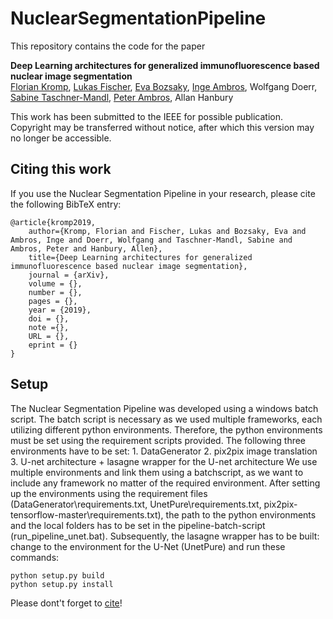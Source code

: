 # NuclearSegmentationPipeline

This repository contains the code for the paper

**Deep Learning architectures for generalized immunofluorescence based nuclear image segmentation**
<br>
[Florian Kromp](http://science.ccri.at/contact-us/contact-details/), [Lukas Fischer](https://www.scch.at/en/team/person_id/207), [Eva Bozsaky](http://science.ccri.at/contact-us/contact-details/), [Inge Ambros](http://science.ccri.at/contact-us/contact-details/), Wolfgang Doerr, [Sabine Taschner-Mandl](http://science.ccri.at/contact-us/contact-details/), [Peter Ambros](http://science.ccri.at/contact-us/contact-details/), Allan Hanbury

This work has been submitted to the IEEE for possible publication. Copyright may be transferred without notice, after which this version may no longer be accessible.

## Citing this work

If you use the Nuclear Segmentation Pipeline in your research, please cite the following BibTeX entry:

```
@article{kromp2019,
    author={Kromp, Florian and Fischer, Lukas and Bozsaky, Eva and Ambros, Inge and Doerr, Wolfgang and Taschner-Mandl, Sabine and Ambros, Peter and Hanbury, Allen},
    title={Deep Learning architectures for generalized immunofluorescence based nuclear image segmentation},
    journal = {arXiv},
    volume = {},
    number = {},
    pages = {},
    year = {2019},
    doi = {},
    note ={},
    URL = {},
    eprint = {}
}
```

## Setup
The Nuclear Segmentation Pipeline was developed using a windows batch script. The batch script is necessary as we used multiple frameworks, each utilizing different python environments.
Therefore, the python environments must be set using the requirement scripts provided. 
The following three environments have to be set: 1. DataGenerator 2. pix2pix image translation 3. U-net architecture + lasagne wrapper for the U-net architecture
We use multiple environments and link them using a batchscript, as we want to include any framework no matter of the required environment.
After setting up the environments using the requirement files (DataGenerator\requirements.txt, UnetPure\requirements.txt, pix2pix-tensorflow-master\requirements.txt), 
the path to the python environments and the local folders has to be set in the pipeline-batch-script (run_pipeline_unet.bat).
Subsequently, the lasagne wrapper has to be built: change to the environment for the U-Net (UnetPure) and run these commands:
```
python setup.py build
python setup.py install
```

Please dont't forget to [cite](#citing-this-work)!